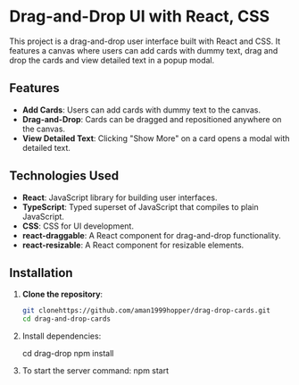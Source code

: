# Drag-and-Drop UI with React, CSS 

This project is a drag-and-drop user interface built with React and CSS. It features a canvas where users can add cards with dummy text, drag and drop the cards and view detailed text in a popup modal.

## Features

- **Add Cards**: Users can add cards with dummy text to the canvas.
- **Drag-and-Drop**: Cards can be dragged and repositioned anywhere on the canvas.
- **View Detailed Text**: Clicking "Show More" on a card opens a modal with detailed text.

## Technologies Used

- **React**: JavaScript library for building user interfaces.
- **TypeScript**: Typed superset of JavaScript that compiles to plain JavaScript.
- **CSS**: CSS for UI development.
- **react-draggable**: A React component for drag-and-drop functionality.
- **react-resizable**: A React component for resizable elements.

## Installation

1. **Clone the repository**:

   ```bash
   git clonehttps://github.com/aman1999hopper/drag-drop-cards.git
   cd drag-and-drop-cards

2. Install dependencies:

	cd drag-drop
	npm install
	
3. To start the server command:
	npm start
	
	

